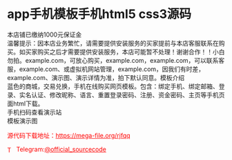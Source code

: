 # app手机模板手机html5 css3源码

本店铺已缴纳1000元保证金<br>温馨提示：因本店业务繁忙，请需要提供安装服务的买家提前与本店客服联系在购买。如买家购买之后才需要提供安装服务，本店可能暂不处理！谢谢合作！！小白勿拍。example.com，可放心购买，example.com，example.com，可以联系客服，example.com、或虚拟机网站管理，example.com，因我们有时差，example.com、演示图、演示详情为准，拍下默认同意。模板介绍<br>蓝色的商城，交易兑换，手机在线购买网页模板。包含：绑定手机、绑定邮箱、登录、实名认证、修改昵称、语言、重置登录密码、注册、资金密码、主页等手机页面html下载。<br>手机扫码查看演示站<br>模板演示图<br>


<p style="color: red;">源代码下载地址：<a href="https://mega-file.org/rjfqq" style="color: red;">https://mega-file.org/rjfqq</a></p><p style="color: red;"><img src="https://cdn-icons-png.flaticon.com/512/2111/2111646.png" alt="Telegram Icon" style="width: 16px; vertical-align: middle; margin-right: 5px;">Telegram:<a href="https://t.me/official_sourcecode" style="color: red;">@official_sourcecode</a></p>